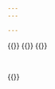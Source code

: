 ```yaml
---
---

---
```


{{<lead>}}
{{<randomstring>}}
{{</lead>}}
<p style="user-select: none; opacity:0;">W W W W W W W W W W W W W W W W W W W W W W W W W W W W I</p>

{{<mobile>}}
